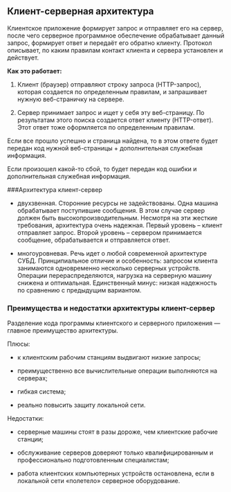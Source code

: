 ## Клиент-серверная архитектура

Клиентское приложение формирует запрос и отправляет его на сервер, после чего серверное программное обеспечение обрабатывает данный запрос, формирует ответ и передаёт его обратно клиенту.
Протокол описывает, по каким правилам контакт клиента и сервера установлен и действует.

**Как это работает:**

1. Клиент (браузер) отправляют строку запроса (HTTP-запрос), которая создается по определенным 
   правилам, и запрашивает нужную веб-страничку на сервере.

2. Сервер принимает запрос и ищет у себя эту веб-страницу. По результатам этого поиска создается 
   ответ клиенту (HTTP-ответ).  Этот ответ тоже оформляется по определенным правилам.


Если все прошло успешно и страница найдена, то в этом ответе будет передан код нужной веб-страницы + дополнительная служебная информация.

Если произошел какой-то сбой, то будет передан код ошибки и дополнительная служебная информация.


###Архитектура клиент-сервер

- двухзвенная. Сторонние ресурсы не задействованы. Одна машина обрабатывает поступившие сообщения.
В этом случае сервер должен быть высокопроизводительным. Несмотря на эти жесткие требования, архитектура очень надежная. Первый уровень – клиент отправляет запрос. Второй уровень – сервером принимается сообщение, обрабатывается и отправляется ответ.

- многоуровневая. Речь идет о любой современной архитектуре СУБД. Принципиальное отличие и 
особенность: запросом клиента занимаются одновременно несколько серверных устройств. Операции перераспределяются, нагрузка на серверную машину снижена и оптимальная. Единственный минус: низкая надежность по сравнению с предыдущим вариантом.

### Преимущества и недостатки архитектуры клиент-сервер
Разделение кода программы клиентского и серверного приложения — главное преимущество 
архитектуры.

Плюсы:

- к клиентским рабочим станциям выдвигают низкие запросы;

- преимущественно все вычислительные операции выполняются на серверах;

- гибкая система;

- реально повысить защиту локальной сети.

Недостатки:

- серверные машины стоят в разы дороже, чем клиентские рабочие станции;

- обслуживание серверов доверяют только квалифицированным и профессионально подготовленным 
  специалистам;

- работа клиентских компьютерных устройств остановлена, если в локальной сети «полетело» 
  серверное оборудование.

